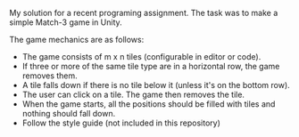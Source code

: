 My solution for a recent programing assignment. The task was to make a simple Match-3 game in Unity.

The game mechanics are as follows:

- The game consists of m x n tiles (configurable in editor or code).</br>
- If three or more of the same tile type are in a horizontal row, the game removes them.</br>
- A tile falls down if there is no tile below it (unless it's on the bottom row).</br>
- The user can click on a tile. The game then removes the tile.</br>
- When the game starts, all the positions should be filled with tiles and nothing should fall down.</br>
- Follow the style guide (not included in this repository) 
